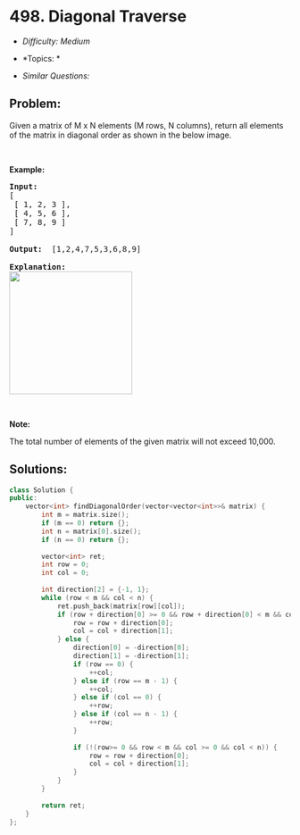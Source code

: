 # 498. Diagonal Traverse

* *Difficulty: Medium*

* *Topics: *

* *Similar Questions:*

## Problem:

<p>Given a matrix of M x N elements (M rows, N columns), return all elements of the matrix in diagonal order as shown in the below image.</p>

<p>&nbsp;</p>

<p><b>Example:</b></p>

<pre>
<b>Input:</b>
[
 [ 1, 2, 3 ],
 [ 4, 5, 6 ],
 [ 7, 8, 9 ]
]

<b>Output:</b>  [1,2,4,7,5,3,6,8,9]

<b>Explanation:</b>
<img src="https://assets.leetcode.com/uploads/2018/10/12/diagonal_traverse.png" style="width: 220px;" />
</pre>

<p>&nbsp;</p>

<p><b>Note:</b></p>

<p>The total number of elements of the given matrix will not exceed 10,000.</p>

## Solutions:

```c++
class Solution {
public:
    vector<int> findDiagonalOrder(vector<vector<int>>& matrix) {
        int m = matrix.size();
        if (m == 0) return {};
        int n = matrix[0].size();
        if (n == 0) return {};
        
        vector<int> ret;
        int row = 0;
        int col = 0;
        
        int direction[2] = {-1, 1};
        while (row < m && col < n) {
            ret.push_back(matrix[row][col]);
            if (row + direction[0] >= 0 && row + direction[0] < m && col + direction[1] >= 0 && col + direction[1] < n) {
                row = row + direction[0];
                col = col + direction[1];
            } else {
                direction[0] = -direction[0];
                direction[1] = -direction[1];
                if (row == 0) {
                    ++col;
                } else if (row == m - 1) {
                    ++col;
                } else if (col == 0) {
                    ++row;
                } else if (col == n - 1) {
                    ++row;
                }
                
                if (!(row>= 0 && row < m && col >= 0 && col < n)) {
                    row = row + direction[0];
                    col = col + direction[1];
                }
            }
        }
        
        return ret;
    }
};
```
